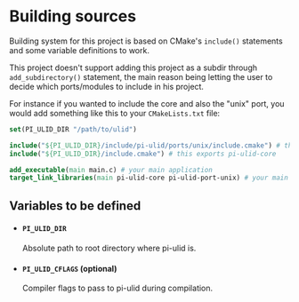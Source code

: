 # Building sources

Building system for this project is based on CMake's `include()` statements and some variable definitions to work.

This project doesn't support adding this project as a subdir through `add_subdirectory()` statement, the main reason being letting the user to decide which ports/modules to include in his project.

For instance if you wanted to include the core and also the "unix" port, you would add something like this to your `CMakeLists.txt` file:
```cmake
set(PI_ULID_DIR "/path/to/ulid")

include("${PI_ULID_DIR}/include/pi-ulid/ports/unix/include.cmake") # this exports pi-ulid-port-unix
include("${PI_ULID_DIR}/include.cmake") # this exports pi-ulid-core

add_executable(main main.c) # your main application
target_link_libraries(main pi-ulid-core pi-ulid-port-unix) # your main application now is linked to ulid and unix port
```

## Variables to be defined
* #### `PI_ULID_DIR`
  Absolute path to root directory where pi-ulid is.

* #### `PI_ULID_CFLAGS` (optional)
  Compiler flags to pass to pi-ulid during compilation.

